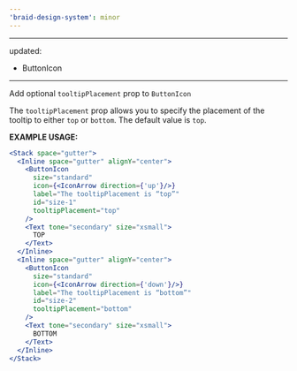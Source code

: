 ```yaml
---
'braid-design-system': minor
---
```


---
updated:

- ButtonIcon

---

Add optional `tooltipPlacement` prop to `ButtonIcon`

The `tooltipPlacement` prop allows you to specify the placement of the tooltip to either `top` or `bottom`.
The default value is `top`.

**EXAMPLE USAGE:**

```jsx
<Stack space="gutter">
  <Inline space="gutter" alignY="center">
    <ButtonIcon
      size="standard"
      icon={<IconArrow direction={'up'}/>}
      label="The tooltipPlacement is “top”"
      id="size-1"
      tooltipPlacement="top"
    />
    <Text tone="secondary" size="xsmall">
      TOP
    </Text>
  </Inline>
  <Inline space="gutter" alignY="center">
    <ButtonIcon
      size="standard"
      icon={<IconArrow direction={'down'}/>}
      label="The tooltipPlacement is “bottom”"
      id="size-2"
      tooltipPlacement="bottom"
    />
    <Text tone="secondary" size="xsmall">
      BOTTOM
    </Text>
  </Inline>
</Stack>
```
